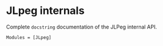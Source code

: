 # JLpeg internals

Complete `docstring` documentation of the JLPeg internal API.


```@autodocs
Modules = [JLpeg]
```